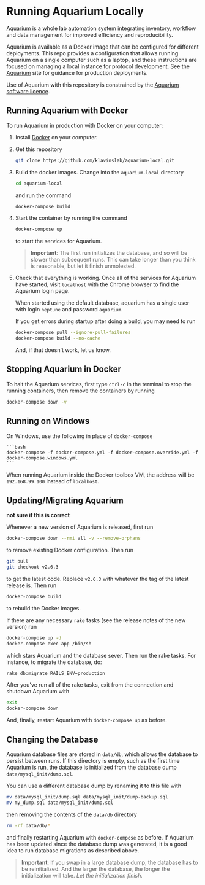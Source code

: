 # Running Aquarium Locally

[Aquarium](aquarium.bio) is a whole lab automation system integrating inventory, workflow and data management for improved efficiency and reproducibility.

Aquarium is available as a Docker image that can be configured for different deployments.
This repo provides a configuration that allows running Aquarium on a single computer such as a laptop, and these instructions are focused on managing a local instance for protocol development.
See the [Aquarium](aquarium.bio) site for guidance for production deployments.

Use of Aquarium with this repository is constrained by the [Aquarium software licence](https://github.com/klavinslab/aquarium/blob/master/license.md).

## Running Aquarium with Docker

To run Aquarium in production with Docker on your computer:

1.  Install [Docker](https://www.docker.com/get-started) on your computer.

2.  Get this repository

    ```bash
    git clone https://github.com/klavinslab/aquarium-local.git
    ```

3.  Build the docker images. Change into the `aquarium-local` directory

    ```bash
    cd aquarium-local
    ```

    and run the command

    ```bash
    docker-compose build
    ```

4.  Start the container by running the command

    ```bash
    docker-compose up
    ```

    to start the services for Aquarium.

    > **Important**:
    > The first run initializes the database, and so will be slower than subsequent runs.
    > This can take longer than you think is reasonable, but let it finish unmolested.

    

5.  Check that everything is working. Once all of the services for Aquarium have started, visit `localhost` with the Chrome browser to find the Aquarium login page.
    
    When started using the default database, aquarium has a single user with login `neptune` and password `aquarium`.

    If you get errors during startup after doing a build, you may need to run

    ```bash
    docker-compose pull --ignore-pull-failures
    docker-compose build --no-cache
    ```

    And, if that doesn't work, let us know.

## Stopping Aquarium in Docker

To halt the Aquarium services, first type `ctrl-c` in the terminal to stop the running containers, then remove the containers by running

```bash
docker-compose down -v
```

## Running on Windows

On Windows, use the following in place of `docker-compose` 

    ```bash
    docker-compose -f docker-compose.yml -f docker-compose.override.yml -f docker-compose.windows.yml
    ```

When running Aquarium inside the Docker toolbox VM, the address will be `192.168.99.100` instead of `localhost`.

## Updating/Migrating Aquarium

**not sure if this is correct**

Whenever a new version of Aquarium is released, first run

```bash
docker-compose down --rmi all -v --remove-orphans
```

to remove existing Docker configuration.
Then run

```bash
git pull
git checkout v2.6.3
```

to get the latest code. Replace `v2.6.3` with whatever the tag of the latest release is.
Then run

```bash
docker-compose build
```

to rebuild the Docker images.

If there are any necessary `rake` tasks (see the release notes of the new version) run

```bash
docker-compose up -d
docker-compose exec app /bin/sh
```

which stars Aquarium and the database sever. Then run the rake tasks.
For instance, to migrate the database, do:

```bash
rake db:migrate RAILS_ENV=production
```

After you've run all of the rake tasks, exit from the connection and shutdown Aquarium with

```bash
exit
docker-compose down
```

And, finally, restart Aquarium with `docker-compose up` as before.

## Changing the Database

Aquarium database files are stored in `data/db`, which allows the database to persist between runs.
If this directory is empty, such as the first time Aquarium is run, the database is initialized from the database dump `data/mysql_init/dump.sql`.

You can use a different database dump by renaming it to this file with

```bash
mv data/mysql_init/dump.sql data/mysql_init/dump-backup.sql
mv my_dump.sql data/mysql_init/dump.sql
```

then removing the contents of the `data/db` directory

```bash
rm -rf data/db/*
```

and finally restarting Aquarium with `docker-compose` as before.
If Aquarium has been updated since the database dump was generated, it is a good idea to run database migrations as described above.

> **Important**: If you swap in a large database dump, the database has to be reinitialized.
> And the larger the database, the longer the initialization will take.
> _Let the initialization finish._
